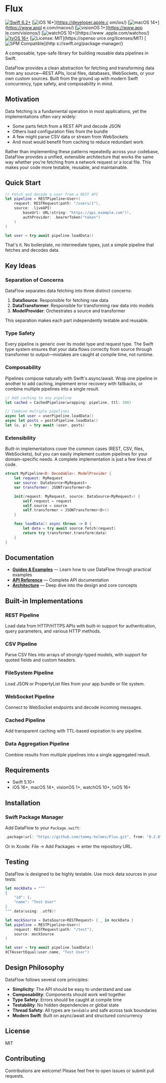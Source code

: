# Flux

[![Swift 6.2+](https://img.shields.io/badge/Swift-6.2+-orange.svg)](https://swift.org)
     [![iOS 16+](https://img.shields.io/badge/iOS-16+-blue.svg)](https://developer.apple.c
     om/ios/)
     [![macOS 14+](https://img.shields.io/badge/macOS-14+-lightgrey.svg)](https://www.appl
     e.com/macos/)
     [![visionOS 1+](https://img.shields.io/badge/visionOS-1+-purple.svg)](https://www.app
     le.com/visionos/)
     [![watchOS 10+](https://img.shields.io/badge/watchOS-10+-blueviolet.svg)](https://www
     .apple.com/watchos/)
     [![tvOS
     16+](https://img.shields.io/badge/tvOS-16+-ff69b4.svg)](https://www.apple.com/tv/)
     [![License: MIT](https://img.shields.io/badge/License-MIT-yellow.svg)](https://openso
     urce.org/licenses/MIT)
     [![SPM Compatible](https://img.shields.io/badge/SPM-compatible-brightgreen.svg)](http
     s://swift.org/package-manager/)

A composable, type-safe library for building reusable data pipelines in Swift.

DataFlow provides a clean abstraction for fetching and transforming data from any source—REST APIs, local files, databases, WebSockets, or your own custom sources. Built from the ground up with modern Swift concurrency, type safety, and composability in mind.

## Motivation

Data fetching is a fundamental operation in most applications, yet the implementations often vary widely:

- Some parts fetch from a REST API and decode JSON
- Others load configuration files from the bundle
- A few might parse CSV data or stream from WebSockets
- And most would benefit from caching to reduce redundant work

Rather than implementing these patterns repeatedly across your codebase, DataFlow provides a unified, extensible architecture that works the same way whether you're fetching from a network request or a local file. This makes your code more testable, reusable, and maintainable.

## Quick Start

```swift
// Fetch and decode a user from a REST API
let pipeline = RESTPipeline<User>(
    request: RESTRequest(path: "/users/1"),
    source: .liveAPI(
        baseUrl: URL(string: "https://api.example.com")!,
        authProvider: .bearerToken("token")
    )
)

let user = try await pipeline.loadData()
```

That's it. No boilerplate, no intermediate types, just a simple pipeline that fetches and decodes data.

## Key Ideas

### Separation of Concerns

DataFlow separates data fetching into three distinct concerns:

1. **DataSource**: Responsible for fetching raw data
2. **DataTransformer**: Responsible for transforming raw data into models
3. **ModelProvider**: Orchestrates a source and transformer

This separation makes each part independently testable and reusable.

### Type Safety

Every pipeline is generic over its model type and request type. The Swift type system ensures that your data flows correctly from source through transformer to output—mistakes are caught at compile time, not runtime.

### Composability

Pipelines compose naturally with Swift's async/await. Wrap one pipeline in another to add caching, implement error recovery with fallbacks, or combine multiple pipelines into a single result.

```swift
// Add caching to any pipeline
let cached = CachedPipeline(wrapping: pipeline, ttl: 300)

// Combine multiple pipelines
async let user = userPipeline.loadData()
async let posts = postsPipeline.loadData()
let (u, p) = try await (user, posts)
```

### Extensibility

Built-in implementations cover the common cases (REST, CSV, files, WebSockets), but you can easily implement custom pipelines for your domain-specific needs. A complete implementation is just a few lines of code.

```swift
struct MyPipeline<D: Decodable>: ModelProvider {
    let request: MyRequest
    var source: DataSource<MyRequest>
    var transformer: JSONTransformer<D>

    init(request: MyRequest, source: DataSource<MyRequest>) {
        self.request = request
        self.source = source
        self.transformer = JSONTransformer<D>()
    }

    func loadData() async throws -> D {
        let data = try await source.fetch(request)
        return try transformer.transform(data)
    }
}
```

## Documentation

- **[Guides & Examples](Guides.md)** — Learn how to use DataFlow through practical examples
- **[API Reference](API_REFERENCE.md)** — Complete API documentation
- **[Architecture](Architecture.md)** — Deep dive into the design and core concepts

## Built-in Implementations

### REST Pipeline

Load data from HTTP/HTTPS APIs with built-in support for authentication, query parameters, and various HTTP methods.

### CSV Pipeline

Parse CSV files into arrays of strongly-typed models, with support for quoted fields and custom headers.

### FileSystem Pipeline

Load JSON or PropertyList files from your app bundle or file system.

### WebSocket Pipeline

Connect to WebSocket endpoints and decode incoming messages.

### Cached Pipeline

Add transparent caching with TTL-based expiration to any pipeline.

### Data Aggregation Pipeline

Combine results from multiple pipelines into a single aggregated result.

## Requirements

- Swift 5.10+
- iOS 16+, macOS 14+, visionOS 1+, watchOS 10+, tvOS 16+

## Installation

### Swift Package Manager

Add DataFlow to your `Package.swift`:

```swift
.package(url: "https://github.com/tommy-holmes/Flux.git", from: "0.2.0")
```

Or in Xcode: File → Add Packages → enter the repository URL.

## Testing

DataFlow is designed to be highly testable. Use mock data sources in your tests:

```swift
let mockData = """
{
    "id": 1,
    "name": "Test User"
}
""".data(using: .utf8)!

let mockSource = DataSource<RESTRequest> { _ in mockData }
let pipeline = RESTPipeline<User>(
    request: RESTRequest(path: "/test"),
    source: mockSource
)

let user = try await pipeline.loadData()
XCTAssertEqual(user.name, "Test User")
```

## Design Philosophy

DataFlow follows several core principles:

- **Simplicity**: The API should be easy to understand and use
- **Composability**: Components should work well together
- **Type Safety**: Errors should be caught at compile time
- **Testability**: No hidden dependencies or global state
- **Thread Safety**: All types are `Sendable` and safe across task boundaries
- **Modern Swift**: Built on async/await and structured concurrency

## License

MIT

## Contributing

Contributions are welcome! Please feel free to open issues or submit pull requests.
